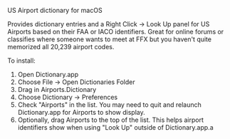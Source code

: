 US Airport dictionary for macOS

Provides dictionary entries and a Right Click -> Look Up panel for US Airports based on their FAA or IACO identifiers. 
Great for online forums or classifies where someone wants to meet at FFX but you haven't quite memorized all 20,239 airport codes.

To install:

1. Open Dictionary.app
2. Choose File -> Open Dictionaries Folder
3. Drag in Airports.Dictionary
4. Choose Dictionary -> Preferences
5. Check "Airports" in the list. You may need to quit and relaunch Dictionary.app for Airports to show display.
6. Optionally, drag Airports to the top of the list. This helps airport identifiers show when using "Look Up" outside of Dictionary.app.a